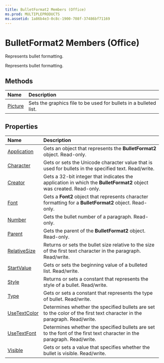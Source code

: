 ```yaml
---
title: BulletFormat2 Members (Office)
ms.prod: MULTIPLEPRODUCTS
ms.assetid: 1a86b4e3-0c8c-1900-708f-37486bf71169
---
```



# BulletFormat2 Members (Office)
Represents bullet formatting.

Represents bullet formatting.


## Methods



|**Name**|**Description**|
|:-----|:-----|
|[Picture](bulletformat2-picture-method-office.md)|Sets the graphics file to be used for bullets in a bulleted list.|

## Properties



|**Name**|**Description**|
|:-----|:-----|
|[Application](bulletformat2-application-property-office.md)|Gets an object that represents the  **BulletFormat2** object. Read-only.|
|[Character](bulletformat2-character-property-office.md)|Gets or sets the Unicode character value that is used for bullets in the specified text. Read/write.|
|[Creator](bulletformat2-creator-property-office.md)|Gets a 32-bit integer that indicates the application in which the  **BulletFormat2** object was created. Read-only.|
|[Font](bulletformat2-font-property-office.md)|Gets a  **Font2** object that represents character formatting for a **BulletFormat2** object. Read-only.|
|[Number](bulletformat2-number-property-office.md)|Gets the bullet number of a paragraph. Read-only.|
|[Parent](bulletformat2-parent-property-office.md)|Gets the parent of the  **BulletFormat2** object. Read-only.|
|[RelativeSize](bulletformat2-relativesize-property-office.md)|Returns or sets the bullet size relative to the size of the first text character in the paragraph. Read/write.|
|[StartValue](bulletformat2-startvalue-property-office.md)|Gets or sets the beginning value of a bulleted list. Read/write.|
|[Style](bulletformat2-style-property-office.md)|Returns or sets a constant that represents the style of a bullet. Read/write.|
|[Type](bulletformat2-type-property-office.md)|Gets or sets a constant that represents the type of bullet. Read/write.|
|[UseTextColor](bulletformat2-usetextcolor-property-office.md)|Determines whether the specified bullets are set to the color of the first text character in the paragraph. Read/write.|
|[UseTextFont](bulletformat2-usetextfont-property-office.md)|Determines whether the specified bullets are set to the font of the first text character in the paragraph. Read/write.|
|[Visible](bulletformat2-visible-property-office.md)|Gets or sets a value that specifies whether the bullet is visible. Read/write.|

